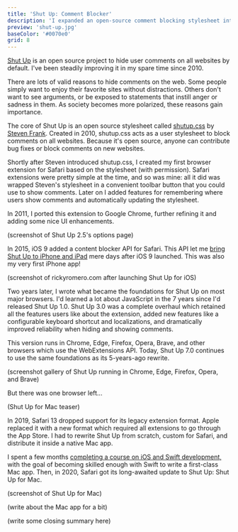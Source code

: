 ```yaml
---
title: 'Shut Up: Comment Blocker'
description: 'I expanded an open-source comment blocking stylesheet into a suite of extensions for all major browsers.'
preview: 'shut-up.jpg'
baseColor: '#0070e0'
grid: 8
---
```


[Shut Up](https://rickyromero.com/shutup/) is an open source project to hide user comments on all websites by default. I've been steadily improving it in my spare time since 2010.

There are lots of valid reasons to hide comments on the web. Some people simply want to enjoy their favorite sites without distractions. Others don't want to see arguments, or be exposed to statements that instill anger or sadness in them. As society becomes more polarized, these reasons gain importance.

The core of Shut Up is an open source stylesheet called [shutup.css](https://github.com/panicsteve/shutup-css) by [Steven Frank](https://stevenf.com). Created in 2010, shutup.css acts as a user stylesheet to block comments on all websites. Because it's open source, anyone can contribute bug fixes or block comments on new websites.

Shortly after Steven introduced shutup.css, I created my first browser extension for Safari based on the stylesheet (with permission). Safari extensions were pretty simple at the time, and so was mine: all it did was wrapped Steven's stylesheet in a convenient toolbar button that you could use to show comments. Later on I added features for remembering where users show comments and automatically updating the stylesheet.

In 2011, I ported this extension to Google Chrome, further refining it and adding some nice UI enhancements.

(screenshot of Shut Up 2.5's options page)

In 2015, iOS 9 added a content blocker API for Safari. This API let me [bring Shut Up to iPhone and iPad](https://www.macstories.net/ios/shut-up-is-an-ios-9-content-blocker-to-hide-comments-on-the-web/) mere days after iOS 9 launched. This was also my very first iPhone app!

(screenshot of rickyromero.com after launching Shut Up for iOS)

Two years later, I wrote what became the foundations for Shut Up on most major browsers. I'd learned a lot about JavaScript in the 7 years since I'd released Shut Up 1.0. Shut Up 3.0 was a complete overhaul which retained all the features users like about the extension, added new features like a configurable keyboard shortcut and localizations, and dramatically improved reliability when hiding and showing comments.

This version runs in Chrome, Edge, Firefox, Opera, Brave, and other browsers which use the WebExtensions API. Today, Shut Up 7.0 continues to use the same foundations as its 5-years-ago rewrite.

(screenshot gallery of Shut Up running in Chrome, Edge, Firefox, Opera, and Brave)

But there was one browser left...

(Shut Up for Mac teaser)

In 2019, Safari 13 dropped support for its legacy extension format. Apple replaced it with a new format which required all extensions to go through the App Store. I had to rewrite Shut Up from scratch, custom for Safari, and distribute it inside a native Mac app.

I spent a few months [completing a course on iOS and Swift development,](https://www.udemy.com/course/ios-13-app-development-bootcamp/) with the goal of becoming skilled enough with Swift to write a first-class Mac app. Then, in 2020, Safari got its long-awaited update to Shut Up: Shut Up for Mac.

(screenshot of Shut Up for Mac)

(write about the Mac app for a bit)

(write some closing summary here)
